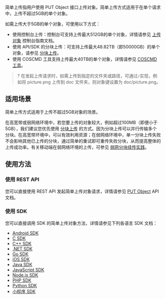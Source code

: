 简单上传指用户使用 PUT Object 接口上传对象。简单上传方式适用于在单个请求中，上传不超过5GB的单个对象。

如需上传大于5GB的单个对象，可使用以下方式：

- 使用控制台上传：控制台可支持上传最大512GB的单个对象，详情请参见 [上传对象](https://cloud.tencent.com/document/product/436/13321) 控制台指南文档。
- 使用 API/SDK 的分块上传：可支持上传最大48.82TB（即50000GB）的单个对象，请参见 [分块上传](https://cloud.tencent.com/document/product/436/14112)。
- 使用 COSCMD 工具支持上传最大40TB的单个对象，详情请参见 [COSCMD 工具](https://cloud.tencent.com/document/product/436/10976)。

>? 在发起上传请求时，如需上传到指定的文件夹或路径，可通过`/`实现，例如将 picture.png 上传到 doc 文件夹，则对象键设置为 doc/picture.png。
>

## 适用场景

简单上传方式适用于上传不超过5GB对象的场景。

在高宽带或弱网络环境中，若您要上传的对象较大，例如超过100MB（即便小于5GB），我们建议您优先使用 [分块上传](https://cloud.tencent.com/document/product/436/14112) 的方式。因为分块上传可以并行传输多个分块。在高宽带环境中，可以有效利用资源；在弱网络环境中，单一分块上传失败不会影响其他已上传的分块，通过简单的重试即可重传失败分块，从而提高整体的上传成功率。有关移动端在弱网络环境的上传，可参见 [弱网分块续传实践](https://cloud.tencent.com/document/product/436/34352)。


## 使用方法

### 使用 REST API

您可以直接使用 REST API 发起简单上传对象请求，详情请参见 [PUT Object](https://cloud.tencent.com/document/product/436/7749) API 文档。

### 使用 SDK

您可以直接调用 SDK 的简单上传对象方法，详情请参见下列各语言 SDK 文档：

- [Android SDK](https://cloud.tencent.com/document/product/436/46415)
- [C SDK](https://cloud.tencent.com/document/product/436/65655)
- [C++ SDK](https://cloud.tencent.com/document/product/436/35161)
- [.NET SDK](https://cloud.tencent.com/document/product/436/47231)
- [Go SDK](https://cloud.tencent.com/document/product/436/65644)
- [iOS SDK](https://cloud.tencent.com/document/product/436/46381)
- [Java SDK](https://cloud.tencent.com/document/product/436/65935)
- [JavaScript SDK](https://cloud.tencent.com/document/product/436/64960)
- [Node.js SDK](https://cloud.tencent.com/document/product/436/64980)
- [PHP SDK](https://cloud.tencent.com/document/product/436/64283)
- [Python SDK](https://cloud.tencent.com/document/product/436/65820)
- [小程序 SDK](https://cloud.tencent.com/document/product/436/64991)


